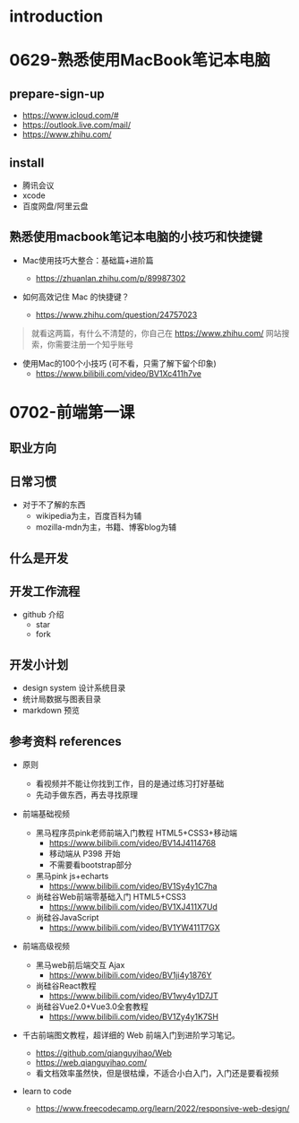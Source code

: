 # introduction

# 0629-熟悉使用MacBook笔记本电脑

## prepare-sign-up

- https://www.icloud.com/#
- https://outlook.live.com/mail/
- https://www.zhihu.com/

## install

- 腾讯会议
- xcode
- 百度网盘/阿里云盘

## 熟悉使用macbook笔记本电脑的小技巧和快捷键

- Mac使用技巧大整合：基础篇+进阶篇
  - https://zhuanlan.zhihu.com/p/89987302

- 如何高效记住 Mac 的快捷键？
  - https://www.zhihu.com/question/24757023

> 就看这两篇，有什么不清楚的，你自己在 https://www.zhihu.com/ 网站搜索，你需要注册一个知乎账号

- 使用Mac的100个小技巧 (可不看，只需了解下留个印象)
  - https://www.bilibili.com/video/BV1Xc411h7ve


# 0702-前端第一课

## 职业方向

## 日常习惯

- 对于不了解的东西
  - wikipedia为主，百度百科为辅
  - mozilla-mdn为主，书籍、博客blog为辅

## 什么是开发

## 开发工作流程

- github 介绍
  - star
  - fork

## 开发小计划

- design system 设计系统目录
- 统计局数据与图表目录
- markdown 预览

## 参考资料 references

- 原则
  - 看视频并不能让你找到工作，目的是通过练习打好基础
  - 先动手做东西，再去寻找原理

- 前端基础视频
  - 黑马程序员pink老师前端入门教程 HTML5+CSS3+移动端
    - https://www.bilibili.com/video/BV14J4114768
    - 移动端从 P398 开始
    - 不需要看bootstrap部分
  - 黑马pink js+echarts
    - https://www.bilibili.com/video/BV1Sy4y1C7ha
  - 尚硅谷Web前端零基础入门 HTML5+CSS3
    - https://www.bilibili.com/video/BV1XJ411X7Ud
  - 尚硅谷JavaScript
    - https://www.bilibili.com/video/BV1YW411T7GX

- 前端高级视频
  - 黑马web前后端交互 Ajax
    - https://www.bilibili.com/video/BV1ji4y1876Y
  - 尚硅谷React教程
    - https://www.bilibili.com/video/BV1wy4y1D7JT
  - 尚硅谷Vue2.0+Vue3.0全套教程
    - https://www.bilibili.com/video/BV1Zy4y1K7SH

- 千古前端图文教程，超详细的 Web 前端入门到进阶学习笔记。
  - https://github.com/qianguyihao/Web
  - https://web.qianguyihao.com/
  - 看文档效率虽然快，但是很枯燥，不适合小白入门，入门还是要看视频

- learn to code
  - https://www.freecodecamp.org/learn/2022/responsive-web-design/
